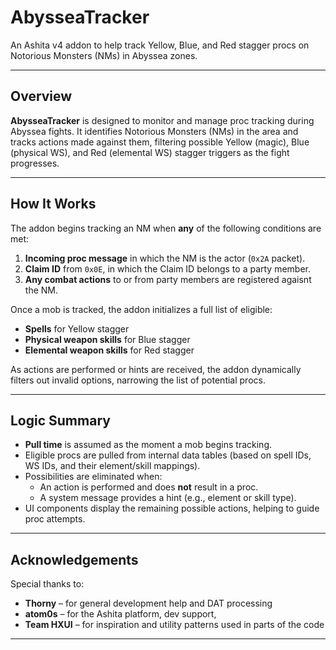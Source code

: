 # AbysseaTracker

An Ashita v4 addon to help track Yellow, Blue, and Red stagger procs on Notorious Monsters (NMs) in Abyssea zones.

---

##  Overview

**AbysseaTracker** is designed to monitor and manage proc tracking during Abyssea fights. It identifies Notorious Monsters (NMs) in the area and tracks actions made against them, filtering possible Yellow (magic), Blue (physical WS), and Red (elemental WS) stagger triggers as the fight progresses.

---

##  How It Works

The addon begins tracking an NM when **any** of the following conditions are met:

1. **Incoming proc message** in which the NM is the actor (`0x2A` packet).
2. **Claim ID** from `0x0E`, in which the Claim ID belongs to a party member.
3. **Any combat actions** to or from party members are registered agaisnt the NM.

Once a mob is tracked, the addon initializes a full list of eligible:

- **Spells** for Yellow stagger  
- **Physical weapon skills** for Blue stagger  
- **Elemental weapon skills** for Red stagger

As actions are performed or hints are received, the addon dynamically filters out invalid options, narrowing the list of potential procs.

---

##  Logic Summary

- **Pull time** is assumed as the moment a mob begins tracking.
- Eligible procs are pulled from internal data tables (based on spell IDs, WS IDs, and their element/skill mappings).
- Possibilities are eliminated when:
  - An action is performed and does **not** result in a proc.
  - A system message provides a hint (e.g., element or skill type).
- UI components display the remaining possible actions, helping to guide proc attempts.

---

##  Acknowledgements

Special thanks to:

- **Thorny** – for general development help and DAT processing  
- **atom0s** – for the Ashita platform, dev support,  
- **Team HXUI** – for inspiration and utility patterns used in parts of the code  

---
